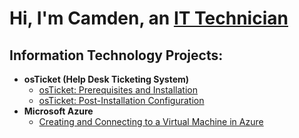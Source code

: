 <h1>Hi, I'm Camden, an <a href="https://www.linkedin.com/in/camdenhopfer/">IT Technician</a></h1>

<h2>Information Technology Projects:</h2>

- <b>osTicket (Help Desk Ticketing System)</b>
  - [osTicket: Prerequisites and Installation](https://github.com/cbh75/osticket-prereqs)
  - [osTicket: Post-Installation Configuration](https://github.com/cbh75/post-install-config)
- <b>Microsoft Azure</b>
  - [Creating and Connecting to a Virtual Machine in Azure](https://github.com/cbh75/configure-vm)

